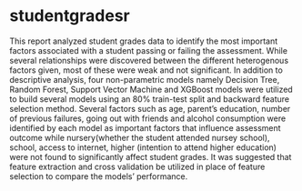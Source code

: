 # studentgradesr
This report analyzed student grades data to identify the most important factors associated with a student passing or failing the assessment. While several relationships were discovered between the different heterogenous factors given, most of these were weak and not significant. In addition to descriptive analysis, four non-parametric models namely Decision Tree, Random Forest, Support Vector Machine and XGBoost models were utilized to build several models using an 80% train-test split and backward feature selection method. Several factors such as age, parent’s education, number of previous failures, going out with friends and alcohol consumption were identified by each model as important factors that influence assessment outcome while nursery(whether the student attended nursey school), school, access to internet, higher (intention to attend higher education) were not found to significantly affect student grades. It was suggested that feature extraction and cross validation be utilized in place of feature selection to compare the models’ performance.
